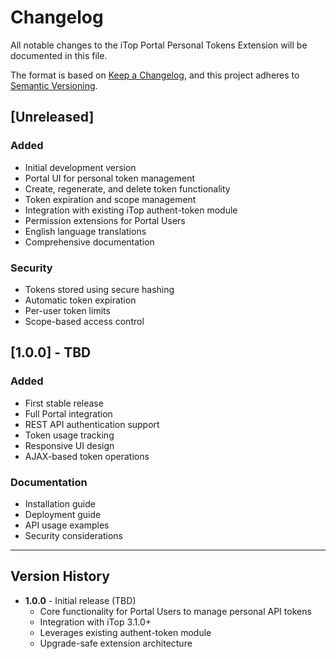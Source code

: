 # Changelog

All notable changes to the iTop Portal Personal Tokens Extension will be documented in this file.

The format is based on [Keep a Changelog](https://keepachangelog.com/en/1.0.0/),
and this project adheres to [Semantic Versioning](https://semver.org/spec/v2.0.0.html).

## [Unreleased]

### Added
- Initial development version
- Portal UI for personal token management
- Create, regenerate, and delete token functionality
- Token expiration and scope management
- Integration with existing iTop authent-token module
- Permission extensions for Portal Users
- English language translations
- Comprehensive documentation

### Security
- Tokens stored using secure hashing
- Automatic token expiration
- Per-user token limits
- Scope-based access control

## [1.0.0] - TBD

### Added
- First stable release
- Full Portal integration
- REST API authentication support
- Token usage tracking
- Responsive UI design
- AJAX-based token operations

### Documentation
- Installation guide
- Deployment guide
- API usage examples
- Security considerations

---

## Version History

- **1.0.0** - Initial release (TBD)
  - Core functionality for Portal Users to manage personal API tokens
  - Integration with iTop 3.1.0+
  - Leverages existing authent-token module
  - Upgrade-safe extension architecture